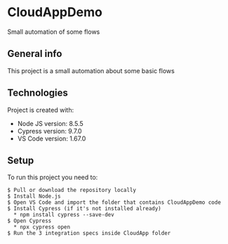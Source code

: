 # CloudAppDemo
Small automation of some flows


## General info
This project is a small automation about some basic flows
	
## Technologies
Project is created with:
* Node JS version: 8.5.5
* Cypress version: 9.7.0
* VS Code version: 1.67.0
	
## Setup
To run this project you need to:

```
$ Pull or download the repository locally
$ Install Node.js
$ Open VS Code and import the folder that contains CloudAppDemo code
$ Install Cypress (if it's not installed already)
  * npm install cypress --save-dev
$ Open Cypress
  * npx cypress open
$ Run the 3 integration specs inside CloudApp folder
```
